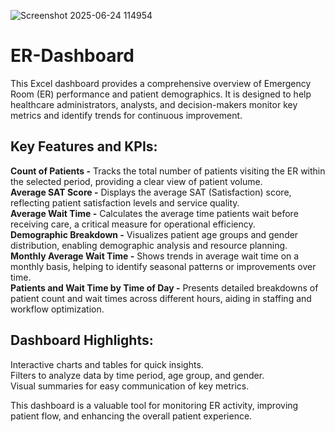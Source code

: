 ![Screenshot 2025-06-24 114954](https://github.com/user-attachments/assets/858356f0-8427-4c5a-b1f0-dcd60aaa7c47)
# **ER-Dashboard**
This Excel dashboard provides a comprehensive overview of Emergency Room (ER) performance and patient demographics. It is designed to help healthcare administrators, analysts, and decision-makers monitor key metrics and identify trends for continuous improvement.

## **Key Features and KPIs:**   
**Count of Patients -** Tracks the total number of patients visiting the ER within the selected period, providing a clear view of patient volume.  
**Average SAT Score -** Displays the average SAT (Satisfaction) score, reflecting patient satisfaction levels and service quality.  
**Average Wait Time -** Calculates the average time patients wait before receiving care, a critical measure for operational efficiency.  
**Demographic Breakdown -** Visualizes patient age groups and gender distribution, enabling demographic analysis and resource planning.  
**Monthly Average Wait Time -** Shows trends in average wait time on a monthly basis, helping to identify seasonal patterns or improvements over time.  
**Patients and Wait Time by Time of Day -** Presents detailed breakdowns of patient count and wait times across different hours, aiding in staffing and workflow optimization.  

## **Dashboard Highlights:**  
Interactive charts and tables for quick insights.  
Filters to analyze data by time period, age group, and gender.  
Visual summaries for easy communication of key metrics.  

This dashboard is a valuable tool for monitoring ER activity, improving patient flow, and enhancing the overall patient experience.
